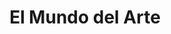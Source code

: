 ---
title: "El Mundo del Arte"
url: /ciudad-autonoma-de-buenos-aires/el-mundo-del-arte/
shop: Schreibwaren
---